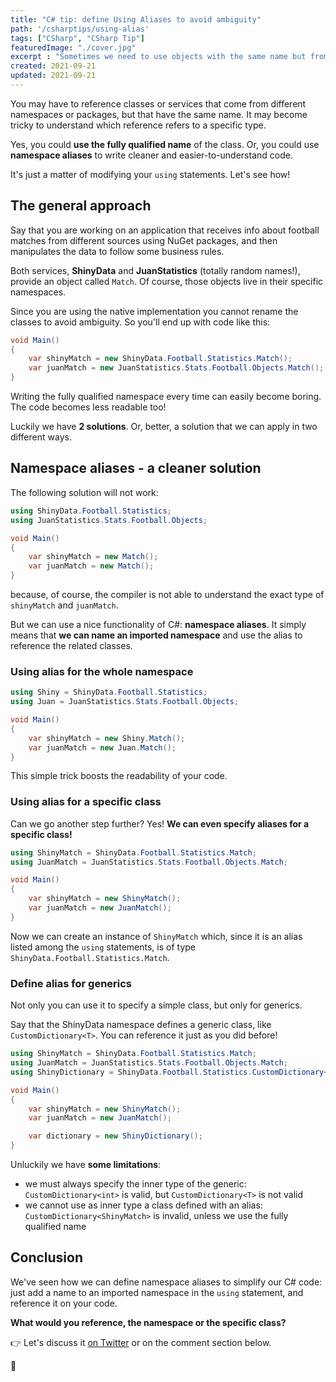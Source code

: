 ```yaml
---
title: "C# tip: define Using Aliases to avoid ambiguity"
path: '/csharptips/using-alias'
tags: ["CSharp", "CSharp Tip"]
featuredImage: "./cover.jpg"
excerpt : "Sometimes we need to use objects with the same name but from different namespaces. How to remove that ambiguity? By Using Aliases!"
created: 2021-09-21
updated: 2021-09-21
---
```


You may have to reference classes or services that come from different namespaces or packages, but that have the same name. It may become tricky to understand which reference refers to a specific type.

Yes, you could **use the fully qualified name** of the class. Or, you could use __namespace aliases__ to write cleaner and easier-to-understand code.

It's just a matter of modifying your `using` statements. Let's see how!

## The general approach

Say that you are working on an application that receives info about football matches from different sources using NuGet packages, and then manipulates the data to follow some business rules.

Both services, __ShinyData__ and __JuanStatistics__ (totally random names!), provide an object called `Match`. Of course, those objects live in their specific namespaces.

Since you are using the native implementation you cannot rename the classes to avoid ambiguity. So you'll end up with code like this:

```cs
void Main()
{
    var shinyMatch = new ShinyData.Football.Statistics.Match();
    var juanMatch = new JuanStatistics.Stats.Football.Objects.Match();
}
```

Writing the fully qualified namespace every time can easily become boring. The code becomes less readable too!

Luckily we have __2 solutions__. Or, better, a solution that we can apply in two different ways.

## Namespace aliases - a cleaner solution

The following solution will not work:

```cs
using ShinyData.Football.Statistics;
using JuanStatistics.Stats.Football.Objects;

void Main()
{
    var shinyMatch = new Match();
    var juanMatch = new Match();
}
```

because, of course, the compiler is not able to understand the exact type of `shinyMatch` and `juanMatch`.

But we can use a nice functionality of C#: __namespace aliases__. It simply means that __we can name an imported namespace__ and use the alias to reference the related classes. 

### Using alias for the whole namespace

```cs
using Shiny = ShinyData.Football.Statistics;
using Juan = JuanStatistics.Stats.Football.Objects;

void Main()
{
    var shinyMatch = new Shiny.Match();
    var juanMatch = new Juan.Match();
}
```

This simple trick boosts the readability of your code.

### Using alias for a specific class

Can we go another step further? Yes! __We can even specify aliases for a specific class!__

```cs
using ShinyMatch = ShinyData.Football.Statistics.Match;
using JuanMatch = JuanStatistics.Stats.Football.Objects.Match;

void Main()
{
    var shinyMatch = new ShinyMatch();
    var juanMatch = new JuanMatch();
}
```

Now we can create an instance of `ShinyMatch` which, since it is an alias listed among the `using` statements, is of type `ShinyData.Football.Statistics.Match`.


### Define alias for generics

Not only you can use it to specify a simple class, but only for generics.

Say that the ShinyData namespace defines a generic class, like `CustomDictionary<T>`. You can reference it just as you did before!

```cs
using ShinyMatch = ShinyData.Football.Statistics.Match;
using JuanMatch = JuanStatistics.Stats.Football.Objects.Match;
using ShinyDictionary = ShinyData.Football.Statistics.CustomDictionary<int>;

void Main()
{
    var shinyMatch = new ShinyMatch();
    var juanMatch = new JuanMatch();

    var dictionary = new ShinyDictionary();
}
```

Unluckily we have __some limitations__:

* we must always specify the inner type of the generic: `CustomDictionary<int>` is valid, but `CustomDictionary<T>` is not valid
* we cannot use as inner type a class defined with an alias: `CustomDictionary<ShinyMatch>` is invalid, unless we use the fully qualified name

## Conclusion

We've seen how we can define namespace aliases to simplify our C# code: just add a name to an imported namespace in the `using` statement, and reference it on your code.

__What would you reference, the namespace or the specific class?__

👉 Let's discuss it [on Twitter](https://twitter.com/BelloneDavide/status/1343606638280765440 "Original tweet on Twitter") or on the comment section below.

🐧
